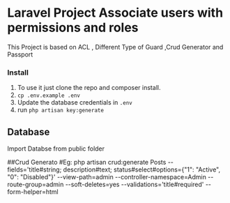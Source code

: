 # Laravel Project Associate users with permissions and roles
This Project is based on ACL , Different Type of Guard ,Crud Generator and Passport
### Install
1. To use it just clone the repo and composer install.
2. `cp .env.example .env`
3. Update the database credentials in `.env`
4. run `php artisan key:generate`

## Database
Import Databse from public folder

##Crud Generato
#Eg:
php artisan crud:generate Posts --fields='title#string; description#text; status#select#options={"1": "Active", "0": "Disabled"}'  --view-path=admin --controller-namespace=Admin --route-group=admin --soft-deletes=yes --validations='title#required' --form-helper=html
